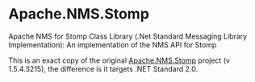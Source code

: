 # Apache.NMS.Stomp
Apache NMS for Stomp Class Library (.Net Standard Messaging Library Implementation): An implementation of the NMS API for Stomp

This is an exact copy of the original [Apache.NMS.Stomp](http://activemq.apache.org/nms/apachenmsstomp.html) project (v 1.5.4.3215), the difference is it targets .NET Standard 2.0.
